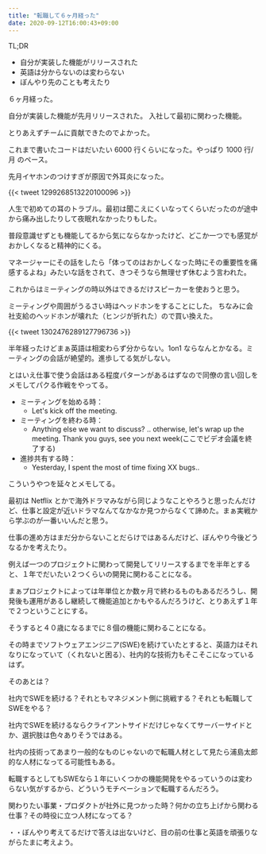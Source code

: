 ```yaml
---
title: "転職して６ヶ月経った"
date: 2020-09-12T16:00:43+09:00
---
```


TL;DR
* 自分が実装した機能がリリースされた
* 英語は分からないのは変わらない
* ぼんやり先のことも考えたり

６ヶ月経った。

自分が実装した機能が先月リリースされた。
入社して最初に関わった機能。

とりあえずチームに貢献できたのでよかった。

これまで書いたコードはだいたい 6000 行くらいになった。やっぱり 1000 行/月 のペース。

先月イヤホンのつけすぎが原因で外耳炎になった。

{{< tweet 1299268513220100096 >}}

人生で初めての耳のトラブル。最初は聞こえにくいなってくらいだったのが途中から痛み出したりして夜眠れなかったりもした。

普段意識せずとも機能してるから気にならなかったけど、どこか一つでも感覚がおかしくなると精神的にくる。

マネージャーにその話をしたら「体ってのはおかしくなった時にその重要性を痛感するよね」みたいな話をされて、きつそうなら無理せず休むよう言われた。


これからはミーティングの時以外はできるだけスピーカーを使おうと思う。

ミーティングや周囲がうるさい時はヘッドホンをすることにした。
ちなみに会社支給のヘッドホンが壊れた（ヒンジが折れた）ので買い換えた。

{{< tweet 1302476289127796736 >}}

半年経ったけどまぁ英語は相変わらず分からない。1on1 ならなんとかなる。ミーティングの会話が絶望的。進歩してる気がしない。

とはいえ仕事で使う会話はある程度パターンがあるはずなので同僚の言い回しをメモしてパクる作戦をやってる。

* ミーティングを始める時：
  * Let's kick off the meeting.
* ミーティングを終わる時：
  * Anything else we want to discuss? .. otherwise, let's wrap up the meeting. Thank you guys, see you next week(ここでビデオ会議を終了する)
* 進捗共有する時：
  * Yesterday, I spent the most of time fixing XX bugs..

こういうやつを延々とメモしてる。

最初は Netflix とかで海外ドラマみながら同じようなことやろうと思ったんだけど、仕事と設定が近いドラマなんてなかなか見つからなくて諦めた。まぁ実戦から学ぶのが一番いいんだと思う。


仕事の進め方はまだ分からないことだらけではあるんだけど、ぼんやり今後どうなるかを考えたり。

例えば一つのプロジェクトに関わって開発してリリースするまでを半年とすると、１年でだいたい２つくらいの開発に関わることになる。

まぁプロジェクトによっては年単位とか数ヶ月で終わるものもあるだろうし、開発後も運用があるし継続して機能追加とかもやるんだろうけど、とりあえず１年で２つということにする。

そうすると４０歳になるまでに８個の機能に関わることになる。  

その時までソフトウェアエンジニア(SWE)を続けていたとすると、英語力はそれなりになっていて（くれないと困る）、社内的な技術力もそこそこになっているはず。


そのあとは？

社内でSWEを続ける？それともマネジメント側に挑戦する？それとも転職してSWEをやる？

社内でSWEを続けるならクライアントサイドだけじゃなくてサーバーサイドとか、選択肢は色々ありそうではある。

社内の技術ってあまり一般的なものじゃないので転職人材として見たら浦島太郎的な人材になってる可能性もある。

転職するとしてもSWEなら１年にいくつかの機能開発をやるっていうのは変わらない気がするから、どういうモチベーションで転職するんだろう。

関わりたい事業・プロダクトが社外に見つかった時？何かの立ち上げから関わる仕事？その時役に立つ人材になってる？

・・ぼんやり考えてるだけで答えは出ないけど、目の前の仕事と英語を頑張りながらたまに考えよう。
